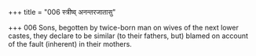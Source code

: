 +++
title = "006 स्त्रीष्व् अनन्तरजातासु"

+++
006	Sons, begotten by twice-born man on wives of the next lower castes, they declare to be similar (to their fathers, but) blamed on account of the fault (inherent) in their mothers.